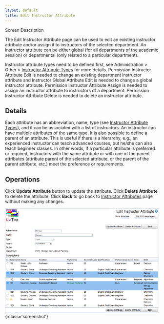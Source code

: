 ```yaml
---
layout: default
title: Edit Instructor Attribute
---
```




 Screen Description


 The Edit Instructor Attribute page can be used to edit an existing instructor attribute and/or assign it to instructors of the selected department. An instructor attribute can be either global (for all departments of the academic session) or departmental (only related to a particular department).


 Instructor attribute types need to be defined first, see Administration > Other > [Instructor Attribute Types](instructor-attribute-types) for more details. Permission Instructor Attribute Edit is needed to change an existing department instructor attribute and Instructor Global Attribute Edit is needed to change a global instructor attribute. Permission Instructor Attribute Assign is needed to assign an instructor attribute to instructors of a department. Permission Instructor Attribute Delete is needed to delete an instructor attribute.

## Details


 Each attribute has an abbreviation, name, type (see [Instructor Attribute Types](instructor-attribute-types)), and it can be associated with a list of instructors. An instructor can have multiple attributes of the same type. It is also possible to define a parent of an attribute. This is useful if there is a hierarchy, e.g., an experienced instructor can teach advanced courses, but he/she can also teach beginner classes. In other words, if a particular attribute is preferred or required, instructors with the same attribute or with one of the parent attributes (attribute parent of the selected attribute, or the parent of the parent attribute, etc.) meet the preference or requirements.

## Operations


 Click **Update Attribute** button to update the attribute. Click **Delete Attribute** to delete the attribute. Click **Back** to go back to [Instructor Attributes](instructor-attributes) page without making any changes.


![Edit Instructor Attribute](images/edit-instructor-attribute-1.png){:class='screenshot'}
